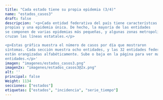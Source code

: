 ```yaml
---
title: "Cada estado tiene su propia epidemia (3/4)"
name: "estados_casos3"
draft: false
descripcion: '<p>Cada entidad federativa del país tiene característcas
propias y una epidemia única. De hecho, la mayoría de las entidades
se componen de varias epidemias más pequeñas, y algunas zonas metropolitanas
cruzan las líneas estatales.</p>

<p>Estas gráfica muestra el número de casos por día que mostraron
síntomas. Cada sección muestra ocho entidades, y las 32 entidades federativas
están orangizadas alfabéticamente. Sube o baja en la página para ver más
entidades.</p>'
imagen: "imagenes/estados_casos3.png"
imagen2x: "imagenes/estados_casos3@2x.png"
alt: ''
principal: false
Weight: 1134
secciones: ["estados"]
etiquetas: ["estados", "incidencia", "serie_tiempo"]
---
```

